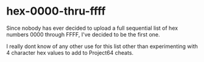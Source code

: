 # hex-0000-thru-ffff
Since nobody has ever decided to upload a full sequential list of hex numbers 0000 through FFFF, I've decided to be the first one. 

I really dont know of any other use for this list other than experimenting with 4 character hex values to add to Project64 cheats. 
